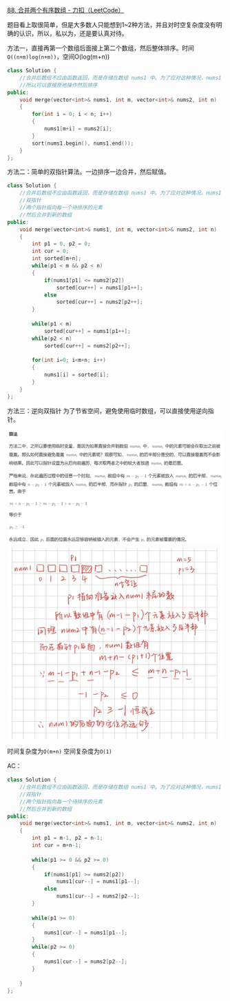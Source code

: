 [88. 合并两个有序数组 - 力扣（LeetCode）](https://leetcode.cn/problems/merge-sorted-array/description/?envType=study-plan-v2&envId=top-interview-150)

题目看上取很简单，但是大多数人只能想到1~2种方法，并且对时空复杂度没有明确的认识，所以，私以为，还是要认真对待。


方法一，直接再第一个数组后面接上第二个数组，然后整体排序。时间`O((n+m)log(n+m))`，空间O(log(m+n))
```cpp
class Solution {
    //合并后数组不应由函数返回，而是存储在数组 nums1 中。为了应对这种情况，nums1 的初始长度为 m + n，其中前 m 个元素表示应合并的元素，后 n 个元素为 0 ，应忽略。nums2 的长度为 n
    //所以可以直接原地操作然后排序
public:
    void merge(vector<int>& nums1, int m, vector<int>& nums2, int n) 
    {
        for(int i = 0; i < n; i++)
        {
            nums1[m+i] = nums2[i];
        }
        sort(nums1.begin(), nums1.end());
    }
};
```

方法二：简单的双指针算法。一边排序一边合并，然后赋值。
```cpp
class Solution {
    //合并后数组不应由函数返回，而是存储在数组 nums1 中。为了应对这种情况，nums1 的初始长度为 m + n，其中前 m 个元素表示应合并的元素，后 n 个元素为 0 ，应忽略。nums2 的长度为 n
    //双指针
    //两个指针指向每一个待排序的元素
    //然后合并到新的数组
public:
    void merge(vector<int>& nums1, int m, vector<int>& nums2, int n) 
    {
        int p1 = 0, p2 = 0;
        int cur = 0;
        int sorted[m+n];
        while(p1 < m && p2 < n)
        {
            if(nums1[p1] <= nums2[p2])
                sorted[cur++] = nums1[p1++];
            else
                sorted[cur++] = nums2[p2++];
        }

        while(p1 < m)
            sorted[cur++] = nums1[p1++];
        while(p2 < n)
            sorted[cur++] = nums2[p2++];

        for(int i=0; i<m+n; i++)
        {
            nums1[i] = sorted[i];
        }
    }
};
```

方法三：逆向双指针
为了节省空间，避免使用临时数组，可以直接使用逆向指针。

![](../zpicturestore/微信图片_20250327105636.png)
![](../zpicturestore/微信图片_20250327105733.jpg)

时间复杂度为`O(m+n)`
空间复杂度为`O(1)`

AC：
```cpp
class Solution {
    //合并后数组不应由函数返回，而是存储在数组 nums1 中。为了应对这种情况，nums1 的初始长度为 m + n，其中前 m 个元素表示应合并的元素，后 n 个元素为 0 ，应忽略。nums2 的长度为 n
    //双指针
    //两个指针指向每一个待排序的元素
    //然后合并到新的数组
public:
    void merge(vector<int>& nums1, int m, vector<int>& nums2, int n) 
    {
        int p1 = m-1, p2 = n-1;
        int cur = m+n-1;

        while(p1 >= 0 && p2 >= 0)
        {
            if(nums1[p1] >= nums2[p2])
                nums1[cur--] = nums1[p1--];
            else
                nums1[cur--] = nums2[p2--];
        }

        while(p1 >= 0)
        {
            nums1[cur--] = nums1[p1--];
        }
        while(p2 >= 0)
        {
            nums1[cur--] = nums2[p2--];
        }        
        
    }
};
```

